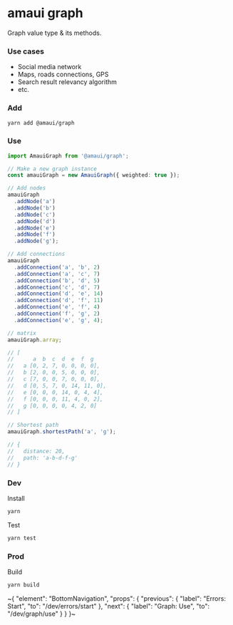 
# amaui graph

Graph value type & its methods.

### Use cases
- Social media network
- Maps, roads connections, GPS
- Search result relevancy algorithm
- etc.

### Add

```sh
yarn add @amaui/graph
```

### Use

```ts
import AmauiGraph from '@amaui/graph';

// Make a new graph instance
const amauiGraph = new AmauiGraph({ weighted: true });

// Add nodes
amauiGraph
  .addNode('a')
  .addNode('b')
  .addNode('c')
  .addNode('d')
  .addNode('e')
  .addNode('f')
  .addNode('g');

// Add connections
amauiGraph
  .addConnection('a', 'b', 2)
  .addConnection('a', 'c', 7)
  .addConnection('b', 'd', 5)
  .addConnection('c', 'd', 7)
  .addConnection('d', 'e', 14)
  .addConnection('d', 'f', 11)
  .addConnection('e', 'f', 4)
  .addConnection('f', 'g', 2)
  .addConnection('e', 'g', 4);

// matrix
amauiGraph.array;

// [
//      a  b  c  d  e  f  g
//   a [0, 2, 7, 0, 0, 0, 0],
//   b [2, 0, 0, 5, 0, 0, 0],
//   c [7, 0, 0, 7, 0, 0, 0],
//   d [0, 5, 7, 0, 14, 11, 0],
//   e [0, 0, 0, 14, 0, 4, 4],
//   f [0, 0, 0, 11, 4, 0, 2],
//   g [0, 0, 0, 0, 4, 2, 0]
// ]

// Shortest path
amauiGraph.shortestPath('a', 'g');

// {
//   distance: 20,
//   path: 'a-b-d-f-g'
// }
```

### Dev

Install

```sh
yarn
```

Test

```sh
yarn test
```

### Prod

Build

```sh
yarn build
```

~{
  "element": "BottomNavigation",
  "props": {
    "previous": {
      "label": "Errors: Start",
      "to": "/dev/errors/start"
    },
    "next": {
      "label": "Graph: Use",
      "to": "/dev/graph/use"
    }
  }
}~
